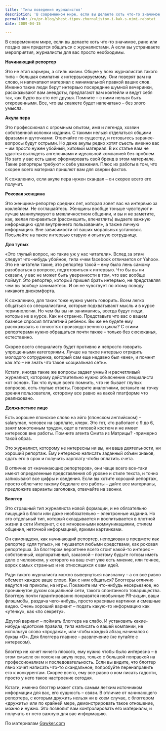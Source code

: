 ```yaml
---
title: 'Типы поведения журналистов'
description: 'В современном мире, если вы делаете хоть что-то значимое, рано или поздно вам придется общаться с журналистами. А если вы устраиваете мероприятия, журналисты для вас просто необходимы. Начинающий репортер'
permalink: /ru/pr-blog/shest-tipov-zhurnalistov-i-kak-s-nimi-rabotat
date: 2009-04-15

---
```


В современном мире, если вы делаете хоть что-то значимое, рано или поздно вам придется общаться с журналистами. А если вы устраиваете мероприятия, журналисты для вас просто необходимы.

<strong>Начинающий репортер</strong>

Это не этап карьеры, а стиль жизни. Общее у всех журналистов такого типа – большая симпатия к интервьюируемому. Они поверят вам на слово, и напечатают материал с минимальной правкой ваших слов. Именно такие люди берут  интервью посередине шумной вечеринки, рассказывают вам анекдоты, предлагают вам коктейли и ведут себя так, как будто вы сто лет  друзья. Помните – с ними нельзя быть откровенными. Все, что вы скажете будет напечатано – без злого умысла.

<strong>Акула пера</strong>

Это профессионал с огромным опытом, имя и легенда, хозяин собственной колонки издании. С такими нельзя отделаться общими фразами и шуточками. Отвечайте по существу, и готовьтесь заранее- вопросы будут острыми. Но даже акулы редко хотят съесть именно вас – им просто нужен убойный, хитовый материал. В их статье вам не удастся выглядеть ангелочками и идеальной компанией без проблем. Но зато у вас есть шанс сформировать свой бренд в этом материале. Такие репортеры требуют к себе уважения. Плюс их работы в том, что скорее всего материал пришлют вам для сверки фактов.

К сожалению, если акуле пера нужен скандал – он скорее всего его получит.

<strong>Роковая женщина</strong>

Это женщина-репортер средних лет, которая зовет вас на интервью за коклейлем. Не соглашайтесь. Женщины вообще тоньше чувствуют и лучше манипулируют в межличностном общении, и вы и не заметите, как, желая понравиться (рассмешить, впечатлить) выдаете важную информацию «для внутреннего пользования», а также личную информацию. Вне зависимости от ваших моральных установок. Посылайте на такое интервью старую и опытную сотрудницу.

<strong>Для тупых</strong>

«Это глупый вопрос, но такие уж у нас читатели». Вслед за этим следует что-нибудь убойное, типа «чем facebook отличается от Yahoo». Это не читатели такие, это репортер такой – ему было лень самому разобраться в вопросе, подготовиться к интервью. Что бы вы ни сказали, у вас не может быть уверенности в том, что вас вообще поймут. Это репортер, который пришел брать интервью, не представляя чем вы вообще занимаетесь. И он не чувствует по этому поводу никакого дискомфорта.

К сожалению, для таких тоже нужно уметь говорить. Всем легко общаться со специалистами, которые подхватывают мысль и в курсе терминологии. Но чем бы вы ни занимались, всегда будут люди, которые не в курсе. Как ни странно. Представьте что вас о вашем бизнесе спросил пятилетний ребенок. Вы же не будете ему рассказывать о тонкостях производственного цикла? С этими репортерами нужно обращаться почти также – только без сюсюканья, естественно.

Скорее всего специалисту будет противно  и непросто говорить упрощенными категориями. Лучше на такое интервью отрядить молодого сотрудника, который сам еще недавно был «вне», и помнит как это – не знать что такое «социальная сеть».

Кстати, иногда такие же вопросы задает умный и расчетливый журналист, которому действительно нужно объяснение специалиста «от основ». Так что лучше всего помнить, что не бывает глупых вопросов, есть глупые ответы. Говорите аналогиями, встаньте на точку зрения пользователя, которому все равно на какой платформе что реализовано.

<strong>Должностное лицо</strong>

Есть хорошее японское слово на эйго (японском английском) – salaryman, человек на зарплате, клерк. Это тот, кто работает с 9 до 6, занят монотонным трудом, одет в типовой костюм и не имеет интересов вне работы. Помните агента Смита из Матрицы?  -примерно такой образ.

Это журналист, которому не интересны ни вы, ни ваша деятельности, ни хороший репортаж. Ему интересно написать заданный объем знаков, сдать его в срок и получить зарплату чтобы оплатить счета.

В отличие  от «начинающих репортеров», они чаще всего все-таки имеют определенные представления об уровне и стиле текста, и точно записывают все цифры и сведения. Если вы хотите  хороший репортаж, просто облегчите такому бедолаге его работы – дайте все материалы, предложите варианты заголовка, отвечайте на звонки.

<strong>Блоггер</strong>

Это страшный тип журналиста новой формации, и не обязательно пишущий в блоги или даже необязательно – электронные издания. Но это отдельный тип, который складывается и воспитывается в плотной жизни в сети Интернет, с ее мгновенными коммуникациями, стилем общения, неточной информацией, яркими картинками.

 Он самонадеян, как начинающий репортер, неподкован в предмете как репортер «для тупых», не гнушается любыми средствами, как роковая репортерша. За блоггером вероятнее всего стоит какой-то интерес – собственный, корпоративный, заказной – поэтому будьте готовы иметь дело  с человеком, у которого на ваш счет уже есть мнение, или точнее, ворох самых странных и не относящихся к вам идей.

Ради такого журналиста можно вывернуться наизнанку – а он все равно обсмеет каждое ваше слово. Как с ним общаться? Блоггеры отлично ведутся на приколы, на игры. Покажите им что-нибудь несерьезное, но проникнутое духом социальной сети, такого спонтанного товарищества. Блоггеру почти гарантированно понравятся необычные PR-акции, ваши флэшмобы, раздача чего-нибудь, просто красивые картинки и смешные видео. Очень хороший вариант – подать какую-то информацию как «утечку», как «по секрету».

Другой вариант – поймать блоггера на слабо. И установить какие-нибудь идиотские правила, типа написать о вашей компании, не используя слово «продажа», или чтобы каждый абзац начинался с буквы «О». Для блоггера главное – развлечение (не путайте с интересом).

Блоггер не хочет ничего плохого, ему нужно чтобы было интересно – в этом смысле он похож на акулу пера, только с большой поправкой на профессионализм и последовательность. Если вы видите, что блоггер явно хочет написать что-то скандальное, попробуйте перенаправить его к конкурентам. Скорее всего, ему все равно о ком писать гадости, просто у него такое настроение сегодня.

Кстати, именно блоггер может стать самым легким источником информации для вас, его сущность – связи. В отличие от начинающего репортера, с которым дружить нельзя ни в коем случае, с блоггером «дружить» или по крайней мере, демонстрировать такое отношение, можно и нужно. Это позволит вам контролировать его материалы, и получать от него важную для вас информацию.

По материалам <a href="http://gawker.com/tech/field-guide/the-six-types-of-journalists-and-how-to-deal-with-them-263768.php">Gawker.com</a>

